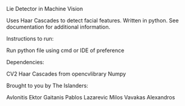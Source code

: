 Lie Detector in Machine Vision

Uses Haar Cascades to detect facial features. Written in python. 
See documentation for additional information.

Instructions to run:

Run python file using cmd or IDE of preference

Dependencies:

CV2
Haar Cascades from opencvlibrary
Numpy

Brought to you by The Islanders:

Avlonitis Ektor
Gaitanis Pablos
Lazarevic Milos
Vavakas Alexandros